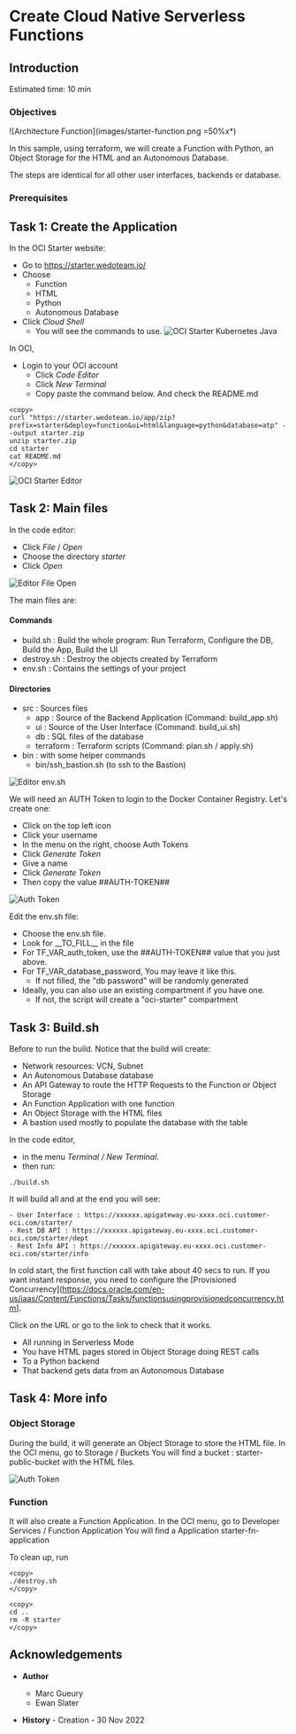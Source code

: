 
# Create Cloud Native Serverless Functions

## Introduction

Estimated time: 10 min

### Objectives

![Architecture Function](images/starter-function.png =50%x*)

In this sample, using terraform, we will create a Function with Python, an Object Storage for the HTML and an Autonomous Database. 

The steps are identical for all other user interfaces, backends or database.

### Prerequisites

## Task 1: Create the Application

In the OCI Starter website: 
- Go to https://starter.wedoteam.io/
- Choose 
  - Function
  - HTML
  - Python
  - Autonomous Database
- Click *Cloud Shell*
  - You will see the commands to use.
![OCI Starter Kubernetes Java](images/starter-function-python.png)

In OCI,
- Login to your OCI account
  - Click *Code Editor*
  - Click *New Terminal*
  - Copy paste the command below. And check the README.md

```
<copy>
curl "https://starter.wedoteam.io/app/zip?prefix=starter&deploy=function&ui=html&language=python&database=atp" --output starter.zip
unzip starter.zip
cd starter
cat README.md
</copy>
```
![OCI Starter Editor](images/starter-editor.png)

## Task 2: Main files

In the code editor:
- Click *File* /  *Open*
- Choose the directory *starter*
- Click *Open*

![Editor File Open](images/starter-compute-dir.png)

The main files are:

#### Commands
- build.sh      : Build the whole program: Run Terraform, Configure the DB, Build the App, Build the UI
- destroy.sh    : Destroy the objects created by Terraform
- env.sh        : Contains the settings of your project

#### Directories
- src           : Sources files
    - app         : Source of the Backend Application (Command: build_app.sh)
    - ui          : Source of the User Interface (Command: build_ui.sh)
    - db          : SQL files of the database
    - terraform   : Terraform scripts (Command: plan.sh / apply.sh)
- bin            : with some helper commands
    - bin/ssh\_bastion.sh (to ssh to the Bastion)

![Editor env.sh](images/starter-function-env.png)

We will need an AUTH Token to login to the Docker Container Registry.
Let's create one:
- Click on the top left icon
- Click your username
- In the menu on the right, choose Auth Tokens
- Click *Generate Token*
- Give a name 
- Click *Generate Token*
- Then copy the value ##AUTH-TOKEN##

![Auth Token](images/starter-auth-token.png)

Edit the env.sh file:
- Choose the env.sh file.
- Look for \_\_TO_FILL\_\_ in the file
- For TF\_VAR\_auth\_token, use the ##AUTH-TOKEN## value that you just above. 
- For TF\_VAR\_database\_password, You may leave it like this.
    - If not filled, the "db password" will be randomly generated
- Ideally, you can also use an existing compartment if you have one. 
    - If not, the script will create a "oci-starter" compartment

## Task 3: Build.sh

Before to run the build. Notice that the build will create:
- Network resources: VCN, Subnet
- An Autonomous Database database
- An API Gateway to route the HTTP Requests to the Function or Object Storage
- An Function Application with one function
- An Object Storage with the HTML files
- A bastion used mostly to populate the database with the table

In the code editor, 
- in the menu *Terminal / New Terminal*. 
- then run:
```
./build.sh
```

It will build all and at the end you will see:
```
- User Interface : https://xxxxxx.apigateway.eu-xxxx.oci.customer-oci.com/starter/
- Rest DB API : https://xxxxxx.apigateway.eu-xxxx.oci.customer-oci.com/starter/dept
- Rest Info API : https://xxxxxx.apigateway.eu-xxxx.oci.customer-oci.com/starter/info
```

In cold start, the first function call with take about 40 secs to run. If you want instant response, you need to configure the [Provisioned Concurrency](https://docs.oracle.com/en-us/iaas/Content/Functions/Tasks/functionsusingprovisionedconcurrency.htm].

Click on the URL or go to the link to check that it works.
- All running in Serverless Mode 
- You have HTML pages stored in Object Storage doing REST calls 
- To a Python backend
- That backend gets data from an Autonomous Database

## Task 4: More info

### Object Storage
During the build, it will generate an Object Storage to store the HTML file.
In the OCI menu, go to Storage / Buckets
You will find a bucket : starter-public-bucket with the HTML files.

![Auth Token](images/starter-function-bucket.png)


### Function
It will also create a Function Application.
In the OCI menu, go to Developer Services / Function Application
You will find a Application starter-fn-application


To clean up, run 
```
<copy>
./destroy.sh
</copy>
```

```
<copy>
cd ..
rm -R starter
</copy>
```

## Acknowledgements

- **Author**
    - Marc Gueury
    - Ewan Slater

- **History** - Creation - 30 Nov 2022

